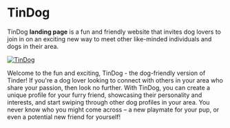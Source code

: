 # TinDog
TinDog **landing page** is a fun and friendly website that invites dog lovers to join in on an exciting new way to meet other like-minded individuals and dogs in their area.

[![TinDog](images/tindog.png)](https://harsh98trivedi.github.io/TinDog/)

Welcome to the fun and exciting, TinDog - the dog-friendly version of Tinder! If you're a dog lover looking to connect with others in your area who share your passion, then look no further. With TinDog, you can create a unique profile for your furry friend, showcasing their personality and interests, and start swiping through other dog profiles in your area. You never know who you might come across – a new playmate for your pup, or even a potential new friend for yourself! 
